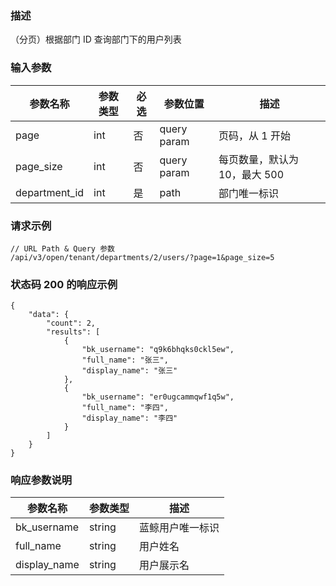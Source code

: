 ### 描述

（分页）根据部门 ID 查询部门下的用户列表

### 输入参数

| 参数名称          | 参数类型 | 必选 | 参数位置        | 描述                 |
|---------------|------|----|-------------|--------------------|
| page          | int  | 否  | query param | 页码，从 1 开始          |
| page_size     | int  | 否  | query param | 每页数量，默认为 10，最大 500 |
| department_id | int  | 是  | path        | 部门唯一标识             |

### 请求示例

```
// URL Path & Query 参数
/api/v3/open/tenant/departments/2/users/?page=1&page_size=5
```

### 状态码 200 的响应示例

```json5
{
    "data": {
        "count": 2,
        "results": [
            {
                "bk_username": "q9k6bhqks0ckl5ew",
                "full_name": "张三",
                "display_name": "张三"
            },
            {
                "bk_username": "er0ugcammqwf1q5w",
                "full_name": "李四",
                "display_name": "李四"
            }
        ]
    }
}
```

### 响应参数说明

| 参数名称         | 参数类型   | 描述       |
|--------------|--------|----------|
| bk_username  | string | 蓝鲸用户唯一标识 |
| full_name    | string | 用户姓名     |
| display_name | string | 用户展示名    |
